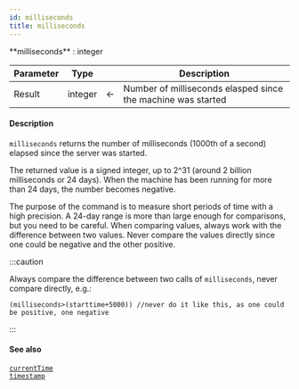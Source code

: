 ```yaml
---
id: milliseconds
title: milliseconds
---
```



<!-- REF #_command_.milliseconds.Syntax -->**milliseconds** : integer<!-- END REF -->


<!-- REF #_command_.milliseconds.Params -->
|Parameter|Type||Description|
|---------|--- |:---:|------|
|Result|integer|<-|Number of milliseconds elasped since the machine was started|
<!-- END REF -->


#### Description

`milliseconds` <!-- REF #_command_.milliseconds.Summary -->returns the number of milliseconds (1000th of a second) elapsed since the server was started<!-- END REF -->.

The returned value is a signed integer, up to 2^31 (around 2 billion milliseconds or 24 days). When the machine has been running for more than 24 days, the number becomes negative.

The purpose of the command is to measure short periods of time with a high precision. A 24-day range is more than large enough for comparisons, but you need to be careful. When comparing values, always work with the difference between two values. Never compare the values directly since one could be negative and the other positive.

:::caution

Always compare the difference between two calls of `milliseconds`, never compare directly, e.g.:

```qs
(milliseconds>(starttime+5000)) //never do it like this, as one could be positive, one negative

```
:::


#### See also

[`currentTime`](#currenttime)<br/>
[`timestamp`](#timestamp)
